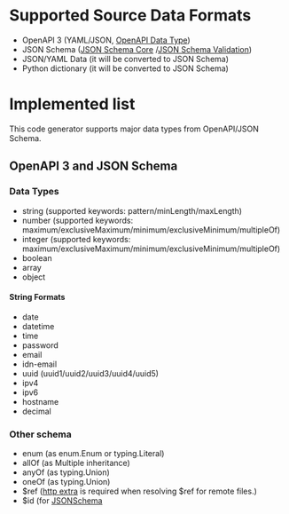# Supported Source Data Formats
- OpenAPI 3 (YAML/JSON, [OpenAPI Data Type](https://github.com/OAI/OpenAPI-Specification/blob/master/versions/3.0.2.md#data-types))
- JSON Schema ([JSON Schema Core](http://json-schema.org/draft/2019-09/json-schema-validation.html) /[JSON Schema Validation](http://json-schema.org/draft/2019-09/json-schema-validation.html))
- JSON/YAML Data (it will be converted to JSON Schema)
- Python dictionary (it will be converted to JSON Schema)

# Implemented list

This code generator supports major data types from OpenAPI/JSON Schema. 

## OpenAPI 3 and JSON Schema
### Data Types
- string (supported keywords: pattern/minLength/maxLength)
- number (supported keywords: maximum/exclusiveMaximum/minimum/exclusiveMinimum/multipleOf)
- integer (supported keywords: maximum/exclusiveMaximum/minimum/exclusiveMinimum/multipleOf)
- boolean
- array
- object

#### String Formats 
- date
- datetime
- time
- password
- email
- idn-email
- uuid (uuid1/uuid2/uuid3/uuid4/uuid5)
- ipv4
- ipv6
- hostname
- decimal

### Other schema
- enum (as enum.Enum or typing.Literal)
- allOf (as Multiple inheritance)
- anyOf (as typing.Union)
- oneOf (as typing.Union)
- $ref ([http extra](../#http-extra-option) is required when resolving $ref for remote files.)
- $id (for [JSONSchema](https://json-schema.org/understanding-json-schema/structuring.html#id)

